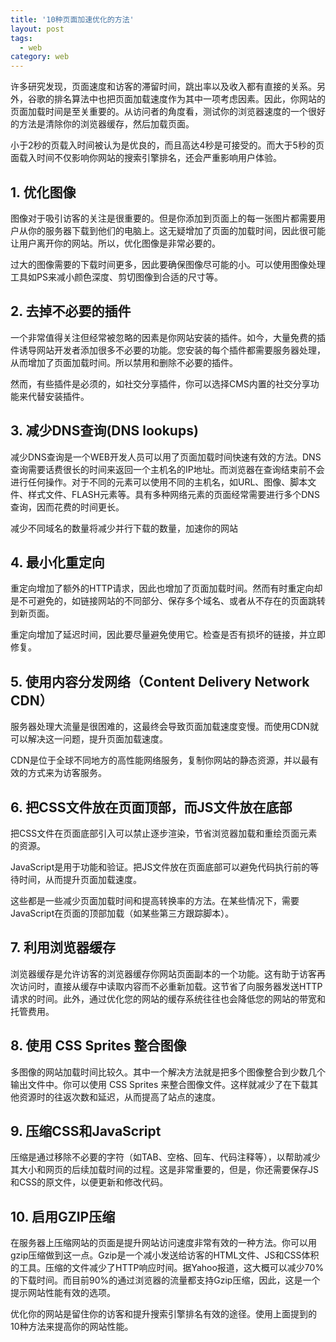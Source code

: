 ```yaml
---
title: '10种页面加速优化的方法'
layout: post
tags:
  - web
category: web
---
```



许多研究发现，页面速度和访客的滞留时间，跳出率以及收入都有直接的关系。另外，谷歌的排名算法中也把页面加载速度作为其中一项考虑因素。因此，你网站的页面加载时间是至关重要的。从访问者的角度看，测试你的浏览器速度的一个很好的方法是清除你的浏览器缓存，然后加载页面。

小于2秒的页载入时间被认为是优良的，而且高达4秒是可接受的。而大于5秒的页面载入时间不仅影响你网站的搜索引擎排名，还会严重影响用户体验。

<!--more-->


## 1. 优化图像

图像对于吸引访客的关注是很重要的。但是你添加到页面上的每一张图片都需要用户从你的服务器下载到他们的电脑上。这无疑增加了页面的加载时间，因此很可能让用户离开你的网站。所以，优化图像是非常必要的。

过大的图像需要的下载时间更多，因此要确保图像尽可能的小。可以使用图像处理工具如PS来减小颜色深度、剪切图像到合适的尺寸等。

## 2. 去掉不必要的插件

一个非常值得关注但经常被忽略的因素是你网站安装的插件。如今，大量免费的插件诱导网站开发者添加很多不必要的功能。您安装的每个插件都需要服务器处理，从而增加了页面加载时间。所以禁用和删除不必要的插件。

然而，有些插件是必须的，如社交分享插件，你可以选择CMS内置的社交分享功能来代替安装插件。

## 3. 减少DNS查询(DNS lookups)

减少DNS查询是一个WEB开发人员可以用了页面加载时间快速有效的方法。DNS查询需要话费很长的时间来返回一个主机名的IP地址。而浏览器在查询结束前不会进行任何操作。对于不同的元素可以使用不同的主机名，如URL、图像、脚本文件、样式文件、FLASH元素等。具有多种网络元素的页面经常需要进行多个DNS查询，因而花费的时间更长。

减少不同域名的数量将减少并行下载的数量，加速你的网站

## 4. 最小化重定向

重定向增加了额外的HTTP请求，因此也增加了页面加载时间。然而有时重定向却是不可避免的，如链接网站的不同部分、保存多个域名、或者从不存在的页面跳转到新页面。

重定向增加了延迟时间，因此要尽量避免使用它。检查是否有损坏的链接，并立即修复。

## 5. 使用内容分发网络（Content Delivery Network CDN）

服务器处理大流量是很困难的，这最终会导致页面加载速度变慢。而使用CDN就可以解决这一问题，提升页面加载速度。

CDN是位于全球不同地方的高性能网络服务，复制你网站的静态资源，并以最有效的方式来为访客服务。

## 6. 把CSS文件放在页面顶部，而JS文件放在底部

把CSS文件在页面底部引入可以禁止逐步渲染，节省浏览器加载和重绘页面元素的资源。

JavaScript是用于功能和验证。把JS文件放在页面底部可以避免代码执行前的等待时间，从而提升页面加载速度。

这些都是一些减少页面加载时间和提高转换率的方法。在某些情况下，需要JavaScript在页面的顶部加载（如某些第三方跟踪脚本）。

## 7. 利用浏览器缓存

浏览器缓存是允许访客的浏览器缓存你网站页面副本的一个功能。这有助于访客再次访问时，直接从缓存中读取内容而不必重新加载。这节省了向服务器发送HTTP请求的时间。此外，通过优化您的网站的缓存系统往往也会降低您的网站的带宽和托管费用。

## 8. 使用 CSS Sprites 整合图像

多图像的网站加载时间比较久。其中一个解决方法就是把多个图像整合到少数几个输出文件中。你可以使用 CSS Sprites 来整合图像文件。这样就减少了在下载其他资源时的往返次数和延迟，从而提高了站点的速度。

## 9. 压缩CSS和JavaScript

压缩是通过移除不必要的字符（如TAB、空格、回车、代码注释等），以帮助减少其大小和网页的后续加载时间的过程。这是非常重要的，但是，你还需要保存JS和CSS的原文件，以便更新和修改代码。

## 10. 启用GZIP压缩

在服务器上压缩网站的页面是提升网站访问速度非常有效的一种方法。你可以用gzip压缩做到这一点。Gzip是一个减小发送给访客的HTML文件、JS和CSS体积的工具。压缩的文件减少了HTTP响应时间。据Yahoo报道，这大概可以减少70%的下载时间。而目前90%的通过浏览器的流量都支持Gzip压缩，因此，这是一个提示网站性能有效的选项。

优化你的网站是留住你的访客和提升搜索引擎排名有效的途径。使用上面提到的10种方法来提高你的网站性能。


